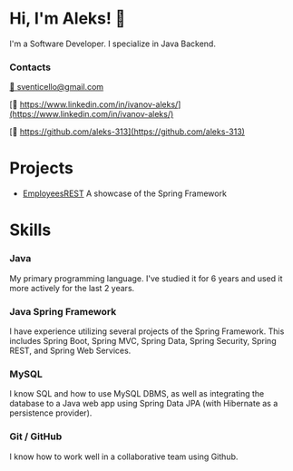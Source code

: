 # Hi, I'm Aleks! 👋

<aside>
I'm a Software Developer. I specialize in Java Backend.

</aside>

### **Contacts**

[📧 sventicello@gmail.com](mailto:sventicello@gmail.com)

[🔗 https://www.linkedin.com/in/ivanov-aleks/](https://www.linkedin.com/in/ivanov-aleks/)

[👾 https://github.com/aleks-313](https://github.com/aleks-313)

# Projects
- [EmployeesREST](https://github.com/aleks-313/employeesREST) A showcase of the Spring Framework
  
# Skills

### Java

My primary programming language. I've studied it for 6 years and used it more actively for the last 2 years. 

### Java Spring Framework

I have experience utilizing several projects of the Spring Framework. This includes Spring Boot, Spring MVC, Spring Data, Spring Security, Spring REST, and Spring Web Services.

### MySQL

I know SQL and how to use MySQL DBMS, as well as integrating the database to a Java web app using Spring Data JPA (with Hibernate as a persistence provider).

### Git / GitHub

I know how to work well in a collaborative team using Github.

